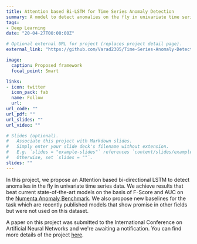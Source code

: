 ```yaml
---
title: Attention based Bi-LSTM for Time Series Anomaly Detection
summary: A model to detect anomalies on the fly in univariate time series data. Benchmarked against the Numenta Anomaly Benchmark
tags:
- Deep Learning
date: "20-04-27T00:00:00Z"

# Optional external URL for project (replaces project detail page).
external_link: "https://github.com/Varad2305/Time-Series-Anomaly-Detection"

image:
  caption: Proposed framework
  focal_point: Smart

links:
- icon: twitter
  icon_pack: fab
  name: Follow
  url: 
url_code: ""
url_pdf: ""
url_slides: ""
url_video: ""

# Slides (optional).
#   Associate this project with Markdown slides.
#   Simply enter your slide deck's filename without extension.
#   E.g. `slides = "example-slides"` references `content/slides/example-slides.md`.
#   Otherwise, set `slides = ""`.
slides: ""
---
```


In this project, we propose an Attention based bi-directional LSTM to detect anomalies in the fly in univariate time series data. We achieve results that beat current state-of-the-art models on the basis of F-Score and AUC on the [Numenta Anomaly Benchmark](https://github.com/numenta/NAB). We also propose new baselines for the task which are recently published models that show promise in other fields but were not used on this dataset.

A paper on this project was submitted to the International Conference on Artificial Neural Networks and we're awaiting a notification.
You can find more details of the project [here](https://github.com/Varad2305/Time-Series-Anomaly-Detection).